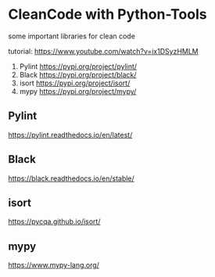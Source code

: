 # CleanCode with Python-Tools
some important libraries for clean code

tutorial: https://www.youtube.com/watch?v=ix1DSyzHMLM

1. Pylint     https://pypi.org/project/pylint/   
2. Black      https://pypi.org/project/black/
3. isort      https://pypi.org/project/isort/
4. mypy       https://pypi.org/project/mypy/


##  Pylint
https://pylint.readthedocs.io/en/latest/

##  Black
https://black.readthedocs.io/en/stable/

##  isort
https://pycqa.github.io/isort/

## mypy 
https://www.mypy-lang.org/
